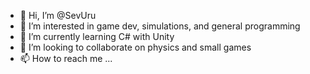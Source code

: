 - 👋 Hi, I’m @SevUru
- 👀 I’m interested in game dev, simulations, and general programming
- 🌱 I’m currently learning C# with Unity
- 💞️ I’m looking to collaborate on physics and small games
- 📫 How to reach me ...

<!---
SevUru/SevUru is a ✨ special ✨ repository because its `README.md` (this file) appears on your GitHub profile.
You can click the Preview link to take a look at your changes.
--->
